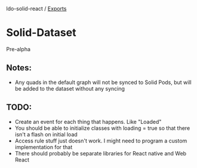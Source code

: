 ldo-solid-react / [Exports](modules.md)

# Solid-Dataset

Pre-alpha

## Notes:
 - Any quads in the default graph will not be synced to Solid Pods, but will be added to the dataset without any syncing

## TODO:
 - Create an event for each thing that happens. Like "Loaded"
 - You should be able to initialize classes with loading = true so that there isn't a flash on initial load
 - Access rule stuff just doesn't work. I might need to program a custom implementation for that
 - There should probably be separate libraries for React native and Web React
